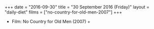 +++
date = "2016-09-30"
title = "30 September 2016 (Friday)"
layout = "daily-diet"
films = ["no-country-for-old-men-2007"]
+++


* Film: No Country for Old Men (2007) +